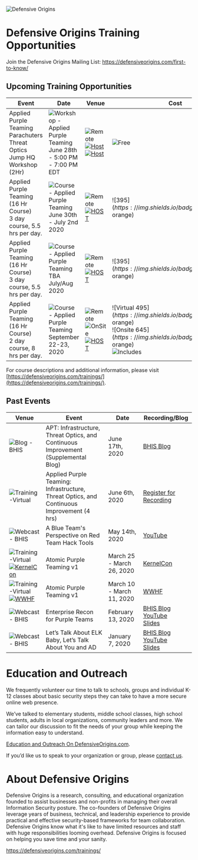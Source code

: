 
![Defensive Origins](https://defensiveorigins.com/wp-content/uploads/2020/05/defensive-origins-header-6-1536x760.png)
# Defensive Origins Training Opportunities 
Join the Defensive Origins Mailing List: https://defensiveorigins.com/first-to-know/

## Upcoming Training Opportunities
| Event                                    | Date                                     | Venue                                    | Cost                                     | Registration  |
|------------------------------------------|------------------------------------------|------------------------------------------|------------------------------------------|---------------|
| Applied Purple Teaming <br>Parachuters Threat Optics Jump HQ Workshop (2Hr)<br> | ![Workshop  - Applied Purple Teaming](https://img.shields.io/badge/Workshop-2Hrs-green) <BR> June 28th - 5:00 PM - 7:00 PM EDT<br> | ![Remote](https://img.shields.io/badge/Remote-Live%20Virtual%20Interactive%20Classroom-darkgreen)<br>[![Host](https://img.shields.io/badge/Host-CyberJungleVirtualSummit-blue)][1]<br>[![Host](https://img.shields.io/badge/Host-RedTeamVillage-blue)][2]                                        | ![Free](https://img.shields.io/badge/Remote-FREE-green)<br> | [Register][3] |
| Applied Purple Teaming (16 Hr Course)<br>3 day course, 5.5 hrs per day.<br> | ![Course  - Applied Purple Teaming](https://img.shields.io/badge/Course-16Hrs-green)<BR>June 30th - July 2nd 2020 |  ![Remote](https://img.shields.io/badge/Remote-Live%20Virtual%20Interactive%20Classroom-darkgreen)<br>[![HOST](https://img.shields.io/badge/Host-BHIS-blue)](https://www.blackhillsinfosec.com/) | ![$395](https://img.shields.io/badge/Remote-$395-orange) | [Register][4] |
| Applied Purple Teaming (16 Hr Course)<br>3 day course, 5.5 hrs per day.<br> | ![Course  - Applied Purple Teaming](https://img.shields.io/badge/Course-16Hrs-green)<br>TBA July/Aug 2020 | ![Remote](https://img.shields.io/badge/Remote-Live%20Virtual%20Interactive%20Classroom-darkgreen)<br>[![HOST](https://img.shields.io/badge/Host-BHIS-blue)](https://www.blackhillsinfosec.com/) | ![$395](https://img.shields.io/badge/Remote-$395-orange) | TBA           |
| Applied Purple Teaming (16 Hr Course)<br>2 day course, 8 hrs per day.<br> | ![Course  - Applied Purple Teaming](https://img.shields.io/badge/Course-16Hrs-green)<br>September 22-23, 2020 | ![Remote](https://img.shields.io/badge/Remote-Live%20Hybrid%20Interactive%20Classroom-yellow)<br>![OnSite](https://img.shields.io/badge/OnSite-Deadwood%20South%20Dakota-orange)<br>[![HOST](https://img.shields.io/badge/Host-WildWestHackinFest-blue)](https://www.wildwesthackinfest.com/) | ![Virtual $495](https://img.shields.io/badge/Remote-$495-orange)<BR>![Onsite $645](https://img.shields.io/badge/OnSite-$645-orange)<br>![Includes](https://img.shields.io/badge/Includes-WWHF%20Registration-green)| [Register][5] |

For course descriptions and additional information, please visit [https://defensiveorigins.com/trainings/](https://defensiveorigins.com/trainings/).

## Past Events
| Venue                         | Event                                    | Date                       | Recording/Blog                           |
|-------------------------------|------------------------------------------|----------------------------|------------------------------------------|
| ![Blog  - BHIS](https://img.shields.io/badge/Blog-BHIS-darkgreen)                     | APT: Infrastructure, Threat Optics, and Continuous Improvement (Supplemental Blog) | June 17th, 2020            | [BHIS Blog](https://www.blackhillsinfosec.com/how-to-deploy-windows-optics-commands-downloads-instructions-and-screenshots/)                                |
| ![Training-Virtual](https://img.shields.io/badge/Training-Remote-darkgreen)              | Applied Purple Teaming: Infrastructure, Threat Optics, and Continuous Improvement (4 hrs) | June 6th, 2020             | [Register for Recording][6]              |
| ![Webcast  - BHIS](https://img.shields.io/badge/Webcast-BHIS-darkgreen)                  | A Blue Team's Perspective on Red Team Hack Tools | May 14th, 2020             | [YouTube](https://www.youtube.com/watch?v=0mIN2OU5hQE) |
| ![Training-Virtual](https://img.shields.io/badge/Training-Remote-darkgreen)<BR>[![KernelCon](https://img.shields.io/badge/Host-KernelCon%202020-blue)](https://kernelcon.org/)                | Atomic Purple Teaming v1                 | March 25 - March  26, 2020 | [KernelCon](https://kernelcon.org/)      |
| ![Training-Virtual](https://img.shields.io/badge/Training-Remote-darkgreen)<BR>[![WWHF](https://img.shields.io/badge/Host-WWHF%20WW%202020-blue)](https://wildwesthackinfest.com/)| Atomic Purple Teaming v1                 | March 10 - March 11, 2020  | [WWHF](https://wildwesthackinfest.com/)  |
| ![Webcast  - BHIS](https://img.shields.io/badge/Webcast-BHIS-darkgreen)                   | Enterprise Recon for Purple Teams        | February 13, 2020          | [BHIS Blog](https://www.blackhillsinfosec.com/webcast-enterprise-recon-for-purple-teams/)<br>[YouTube](https://www.youtube.com/watch?v=5c4KHB8dZMw)<br>[Slides](https://activecountermeasures.com/presentations) |
| ![Webcast  - BHIS](https://img.shields.io/badge/Webcast-BHIS-darkgreen)                   | Let’s Talk About ELK Baby, Let’s Talk About You and AD | January 7, 2020            | [BHIS Blog](https://www.blackhillsinfosec.com/webcast-lets-talk-about-elk-baby-lets-talk-about-you-and-ad/)<br>[YouTube](https://www.youtube.com/watch?v=c0qOmu3pChc)<br>[Slides](https://www.activecountermeasures.com/acm-bhis-presentations/) |

# Education and Outreach 
We frequently volunteer our time to talk to schools, groups and individual K-12 classes about basic security steps they can take to have a more secure online web presence. 

We’ve talked to elementary students, middle school classes, high school students, adults in local organizations, community leaders and more. We can tailor our discussion to fit the needs of your group while keeping the information easy to understand. 

[Education and Outreach On DefensiveOrigins.com](https://defensiveorigins.com/resources/).

If you’d like us to speak to your organization or group, please [contact us](https://defensiveorigins.com/contact/).

# About Defensive Origins

Defensive Origins is a research, consulting, and educational organization founded to assist businesses and non-profits in managing their overall Information Security posture.  The co-founders of Defensive Origins leverage years of business, technical, and leadership experience to provide practical and effective security-based frameworks for team collaboration. Defensive Origins know what it's like to have limited resources and staff with huge responsibilities looming overhead.  Defensive Origins is focused on helping you save time and your sanity.



https://defensiveorigins.com/trainings/

  [1]: https://junegle.io/
  [2]: https://redteamvillage.io/
  [3]: https://junegle.io/training.html
  [4]: https://wildwesthackinfest.com/online-training/applied-purple-teaming/
  [5]: https://wildwesthackinfest.com/deadwood/training/
  [6]: https://attendee.gotowebinar.com/register/3725793414954629390
